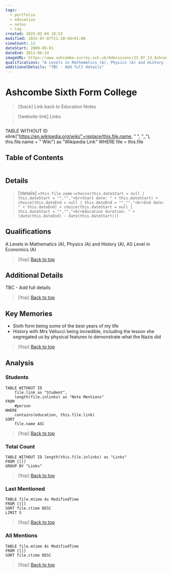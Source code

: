 ```yaml
---
tags:
  - portfolio
  - education
  - notes
  - tag
created: 2025-02-04 18:53
modified: 2025-07-07T21:10:50+01:00
viewCount: 12
dateStart: 2009-09-01
dateEnd: 2011-06-24
imageURL: https://www.ashcombe.surrey.sch.uk/Admissions/23_07_13_Ashcombe_Facade___74A1923_WEB.jpg
qualifications: "A Levels in Mathematics (A), Physics (A) and History (A), AS Level in Economics (A)"
additionalDetails: "TBC - Add full details"
---
```

# Ashcombe Sixth Form College

> [!back] Link back to <span class="mint-link">Education Notes</span>

>[!website-link] Links
>```dataview
TABLE WITHOUT ID elink("https://en.wikipedia.org/wiki/"+replace(this.file.name, " ", "_"), this.file.name + " Wiki") as "Wikipedia Link"
WHERE file = this.file

## Table of Contents
```table-of-contents
```

## Details

>[!details]  `=this.file.name`
>`=choice(this.dateStart = null | this.dateStart = "","","<br>Start date: " + this.dateStart) + choice(this.dateEnd = null | this.dateEnd = "","","<br>End date: " + this.dateEnd) + choice(this.dateStart = null | this.dateStart = "","","<br>Education duration: " + (date(this.dateEnd) - date(this.dateStart)))`

## Qualifications

A Levels in Mathematics (A), Physics (A) and History (A), AS Level in Economics (A)

>[!top] [Back to top](#Table%20of%20Contents)

## Additional Details

TBC - Add full details

>[!top] [Back to top](#Table%20of%20Contents)

## Key Memories

- Sixth form being some of the best years of my life
- History with Mrs Vellucci being incredible, including the lesson she segregated us by physical features to demonstrate what the Nazis did

>[!top] [Back to top](#Table%20of%20Contents)

## Analysis

### Students

```dataview
TABLE WITHOUT ID
	file.link as "Student",
	length(file.inlinks) as "Note Mentions"
FROM
	#person
WHERE
	contains(education, this.file.link)
SORT
	file.name ASC
```

>[!top] [Back to top](#Table%20of%20Contents)

### Total Count

```dataview
TABLE WITHOUT ID length(this.file.inlinks) as "Links"
FROM [[]]
GROUP BY "Links"
```

>[!top] [Back to top](#Table%20of%20Contents)

### Last Mentioned

```dataview
TABLE file.mtime As ModifiedTime
FROM [[]]
SORT file.ctime DESC
LIMIT 5
```

>[!top] [Back to top](#Table%20of%20Contents)

### All Mentions

```dataview
TABLE file.mtime As ModifiedTime
FROM [[]]
SORT file.ctime DESC
```

>[!top] [Back to top](#Table%20of%20Contents)